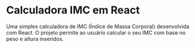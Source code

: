 # Calculadora IMC em React

Uma simples calculadora de IMC (Índice de Massa Corporal) desenvolvida com React. O projeto permite ao usuário calcular o seu IMC com base no peso e altura inseridos.
